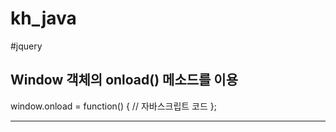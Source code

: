 # kh_java

#jquery

Window 객체의 onload() 메소드를 이용
---
window.onload = function() {
    // 자바스크립트 코드
};

---
